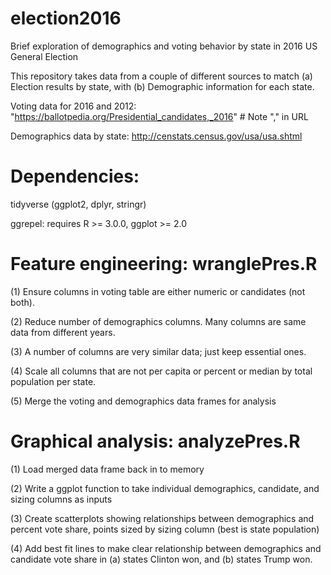 # election2016
Brief exploration of demographics and voting behavior by state in 2016 US General Election

This repository takes data from a couple of different sources to match (a) Election results by state, with (b) Demographic information for each state. 

Voting data for 2016 and 2012: "https://ballotpedia.org/Presidential_candidates,_2016" # Note "," in URL

Demographics data by state: http://censtats.census.gov/usa/usa.shtml

# Dependencies:
tidyverse (ggplot2, dplyr, stringr)

ggrepel: requires R >= 3.0.0, ggplot >= 2.0
 
# Feature engineering: wranglePres.R

(1) Ensure columns in voting table are either numeric or candidates (not both).

(2) Reduce number of demographics columns. Many columns are same data from different years. 

(3) A number of columns are very similar data; just keep essential ones.

(4) Scale all columns that are not per capita or percent or median by total population per state.

(5) Merge the voting and demographics data frames for analysis 

# Graphical analysis: analyzePres.R

(1) Load merged data frame back in to memory

(2) Write a ggplot function to take individual demographics, candidate, and sizing columns as inputs

(3) Create scatterplots showing relationships between demographics and percent vote share, points sized by sizing column (best is state population)

(4) Add best fit lines to make clear relationship between demographics and candidate vote share in (a) states Clinton won, and (b) states Trump won.







